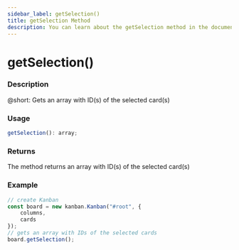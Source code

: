 ```yaml
---
sidebar_label: getSelection()
title: getSelection Method
description: You can learn about the getSelection method in the documentation of the DHTMLX JavaScript Kanban library. Browse developer guides and API reference, try out code examples and live demos, and download a free 30-day evaluation version of DHTMLX Kanban.
---
```


# getSelection()

### Description

@short: Gets an array with ID(s) of the selected card(s)

### Usage

~~~jsx {}
getSelection(): array;
~~~

### Returns

The method returns an array with ID(s) of the selected card(s)

### Example

~~~jsx {7}
// create Kanban
const board = new kanban.Kanban("#root", {
	columns,
	cards
});
// gets an array with IDs of the selected cards
board.getSelection();
~~~
